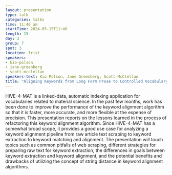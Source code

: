 ```yaml
---
layout: presentation
type: talk
categories: talks
time: 11:40 am
startTime: 2024-05-15T11:40
length: 15
day: 3
group: 7
spot: 3
location: frist
speakers:
- kio-polson
- jane-greenberg
- scott-mcclellan
speakers-text: Kio Polson, Jane Greenberg, Scott McClellan
title: "Aligning Keywords from Long Form Prose to Controlled Vocabulary"
---
```

HIVE-4-MAT is a linked-data, automatic indexing application for vocabularies related to material science. In the past few months, work has been done to improve the performance of the keyword alignment algorithm so that it is faster, more accurate, and more flexible at the expense of precision. This presentation reports on the lessons learned in the process of refactoring this keyword alignment algorithm. Since HIVE-4-MAT has a somewhat broad scope, it provides a good use case for analyzing a keyword alignment pipeline from raw article text scraping to keyword extraction to keyword matching and alignment. The presentation will touch topics such as common pitfalls of web scraping, different strategies for preparing raw text for keyword extraction, the differences in goals between keyword extraction and keyword alignment, and the potential benefits and drawbacks of utilizing the concept of string distance in keyword alignment algorithms.
